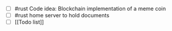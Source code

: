- [ ] #rust  Code idea: Blockchain implementation of a meme coin
- [ ] #rust home server to hold documents 
- [ ] [[Todo list]]
